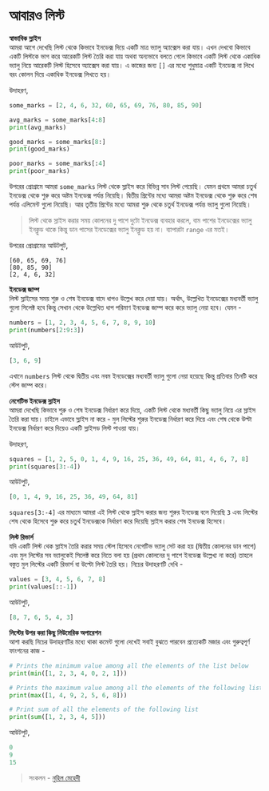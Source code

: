 # আবারও লিস্ট

**স্বাভাবিক স্লাইস**  
আমরা আগে দেখেছি লিস্ট থেকে কিভাবে ইনডেক্স দিয়ে একটি মাত্র ভ্যালু অ্যাক্সেস করা যায়। এখন দেখবো কিভাবে একটি লিস্টকে ভাগ করে আরেকটি লিস্ট তৈরি করা যায় অথবা অন্যভাবে বলতে গেলে কিভাবে একটি লিস্ট থেকে একাধিক ভ্যালু নিয়ে আরেকটি লিস্ট হিসেবে অ্যাক্সেস করা যায়। এ কাজের জন্য `[]` এর মধ্যে শুধুমাত্র একটি ইনডেক্স না লিখে বরং কোলন দিয়ে একাধিক ইনডেক্স লিখতে হয়।

উদাহরণ,

```python
some_marks = [2, 4, 6, 32, 60, 65, 69, 76, 80, 85, 90]

avg_marks = some_marks[4:8]
print(avg_marks)

good_marks = some_marks[8:]
print(good_marks)

poor_marks = some_marks[:4]
print(poor_marks)
```

উপরের প্রোগ্রামে আমরা `some_marks` লিস্ট থেকে স্লাইস করে বিভিন্ন সাব লিস্ট পেয়েছি। যেমন প্রথমে আমরা চতুর্থ ইনডেক্স থেকে শুরু করে অষ্টম ইনডেক্স পর্যন্ত নিয়েছি। দ্বিতীয় প্রিন্টের মধ্যে আমরা অষ্টম ইনডেক্স থেকে শুরু করে শেষ পর্যন্ত এলিমেন্ট গুলো নিয়েছি। আর তৃতীয় প্রিন্টের মধ্যে আমরা শুরু থেকে চতুর্থ ইনডেক্স পর্যন্ত ভ্যালু গুলো নিয়েছি।

> লিস্ট থেকে স্লাইস করার সময় কোলনের দু পাশে দুটো ইনডেক্স ব্যবহার করলে, বাম পাশের ইনডেক্সের ভ্যালু ইনক্লুড থাকে কিন্তু ডান পাসের ইনডেক্সের ভ্যালু ইনক্লুড হয় না। ব্যাপারটা `range` এর মতই।

উপরের প্রোগ্রামের আউটপুট,

```text
[60, 65, 69, 76]
[80, 85, 90]
[2, 4, 6, 32]
```

**ইনডেক্স জাম্প**  
লিস্ট স্লাইসের সময় শুরু ও শেষ ইনডেক্স বাদে ধাপও উল্লেখ করে দেয়া যায়। অর্থাৎ, উল্লেখিত ইনডেক্সের মধ্যবর্তী ভ্যালু গুলো সিলেক্ট হবে কিন্তু সেখান থেকে উল্লেখিত ধাপ পরিমাণ ইনডেক্স জাম্প করে করে ভ্যালু নেয়া হবে। যেমন -

```python
numbers = [1, 2, 3, 4, 5, 6, 7, 8, 9, 10]
print(numbers[2:9:3])
```

আউটপুট,

```python
[3, 6, 9]
```

এখানে `numbers` লিস্ট থেকে দ্বিতীয় এবং নবম ইনডেক্সের মধ্যবর্তী ভ্যালু গুলো নেয়া হয়েছে কিন্তু প্রতিবার তিনটি করে স্টেপ জাম্প করে।

**নেগেটিভ ইনডেক্স স্লাইস**  
আমরা দেখেছি কিভাবে শুরু ও শেষ ইনডেক্স নির্ধারণ করে দিয়ে, একটি লিস্ট থেকে মধ্যবর্তী কিছু ভ্যালু নিয়ে এর স্লাইস তৈরি করা যায়। চাইলে এভাবে স্লাইস না করে - মুল লিস্টের শুরুর ইনডেক্স নির্ধারণ করে দিয়ে এবং শেষ থেকে উল্টা ইনডেক্স নির্ধারণ করে দিয়েও একটি স্লাইসড লিস্ট পাওয়া যায়।

উদাহরণ,

```python
squares = [1, 2, 5, 0, 1, 4, 9, 16, 25, 36, 49, 64, 81, 4, 6, 7, 8]
print(squares[3:-4])
```

আউটপুট,

```python
[0, 1, 4, 9, 16, 25, 36, 49, 64, 81]
```

`squares[3:-4]` এর মাধ্যমে আমরা এই লিস্ট থেকে স্লাইস করার জন্য শুরুর ইনডেক্স বলে দিয়েছি `3` এবং লিস্টের শেষ থেকে হিসেবে শুরু করে চতুর্থ ইনডেক্সকে নির্ধারণ করে দিয়েছি স্লাইস করার শেষ ইনডেক্স হিসেবে।

**লিস্ট রিভার্স**  
যদি একটি লিস্ট থেক স্লাইস তৈরি করার সময় স্টেপ হিসেবে নেগেটিভ ভ্যালু সেট করা হয় \(দ্বিতীয় কোলনের ডান পাশে\) এবং মুল লিস্টের সব ভ্যালুকেই সিলেক্ট করে নিতে বলা হয় \(প্রথম কোলনের দু পাশে ইনডেক্স উল্লেখ্য না করে\) তাহলে বস্তুত মুল লিস্টের একটি রিভার্স বা উল্টো লিস্ট তৈরি হয়। নিচের উদাহরণটি দেখি -

```python
values = [3, 4, 5, 6, 7, 8]
print(values[::-1])
```

আউটপুট,

```python
[8, 7, 6, 5, 4, 3]
```

**লিস্টের উপর করা কিছু নিউমেরিক অপারেশন**  
আশা করছি নিচের উদাহরণটির মধ্যে থাকা কমেন্ট গুলো দেখেই সবাই বুঝতে পারবেন প্রত্যেকটি মজার এবং গুরুত্বপূর্ণ ফাংশনের কাজ -

```python
# Prints the minimum value among all the elements of the list below
print(min([1, 2, 3, 4, 0, 2, 1]))

# Prints the maximum value among all the elements of the following list
print(max([1, 4, 9, 2, 5, 6, 8]))

# Print sum of all the elements of the following list
print(sum([1, 2, 3, 4, 5]))
```

আউটপুট,

```python
0
9
15
```

> সংকলন - [নুহিল মেহেদী](https://nuhil.net)

